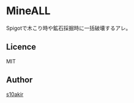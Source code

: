 MineALL
=======

Spigotで木こり時や鉱石採掘時に一括破壊するアレ。

## Licence

MIT

## Author

[s10akir](https://github.com/s10akir)

